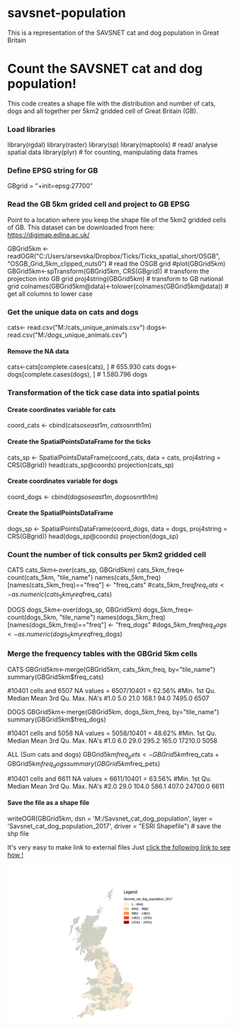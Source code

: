 # savsnet-population
This is a representation of the SAVSNET cat and dog population in Great Britain
# Count the SAVSNET cat and dog population!

This code creates a shape file with the distribution and number of cats, dogs and all together per 5km2 gridded cell of Great Britain (GB).

### Load libraries
library(rgdal)
library(raster)
library(sp)
library(maptools) # read/ analyse spatial data
library(plyr) # for counting, manipulating data frames

### Define EPSG string for GB
GBgrid = "+init=epsg:27700"

### Read the GB 5km grided cell and project to GB EPSG

Point to a location where you keep the shape file of the 5km2 gridded cells of GB. This dataset can be downloaded from here: https://digimap.edina.ac.uk/

GBGrid5km <- readOGR("C:/Users/arsevska/Dropbox/Ticks/Ticks_spatial_short/OSGB", "OSGB_Grid_5km_clipped_nuts0") # read the OSGB grid 
#plot(GBGrid5km)
GBGrid5km<-spTransform(GBGrid5km, CRS(GBgrid)) # transform the projection into GB grid
proj4string(GBGrid5km) # transform to GB national grid
colnames(GBGrid5km@data)<-tolower(colnames(GBGrid5km@data)) # get all columns to lower case

### Get the unique data on cats and dogs 

cats<- read.csv("M:/cats_unique_animals.csv")
dogs<-read.csv("M:/dogs_unique_animals.csv")

#### Remove the NA data 
cats<-cats[complete.cases(cats), ] # 655.930 cats
dogs<-dogs[complete.cases(dogs), ] # 1.580.796 dogs

### Transformation of the tick case data into spatial points ##### 

#### Create coordinates variable for cats 
coord_cats <- cbind(cats$oseast1m,cats$osnrth1m)
#### Create the SpatialPointsDataFrame for the ticks 
cats_sp <- SpatialPointsDataFrame(coord_cats, 
                                  data = cats, 
                                  proj4string = CRS(GBgrid))
head(cats_sp@coords)
projection(cats_sp)

#### Create coordinates variable for dogs
coord_dogs <- cbind(dogs$oseast1m,dogs$osnrth1m)
#### Create the SpatialPointsDataFrame
dogs_sp <- SpatialPointsDataFrame(coord_dogs, 
                                  data = dogs, 
                                  proj4string = CRS(GBgrid))
head(dogs_sp@coords)
projection(dogs_sp)

### Count the number of tick consults per 5km2 gridded cell

CATS
cats_5km<-over(cats_sp, GBGrid5km)
cats_5km_freq<-count(cats_5km, "tile_name")
names(cats_5km_freq)[names(cats_5km_freq)=="freq"] <- "freq_cats"
#cats_5km_freq$freq_cats<-as.numeric(cats_5km_freq$freq_cats)

DOGS
dogs_5km<-over(dogs_sp, GBGrid5km)
dogs_5km_freq<-count(dogs_5km, "tile_name")
names(dogs_5km_freq)[names(dogs_5km_freq)=="freq"] <- "freq_dogs"
#dogs_5km_freq$freq_dogs<-as.numeric(dogs_5km_freq$freq_dogs)

### Merge the frequency tables with the GBGrid 5km cells 

CATS
GBGrid5km<-merge(GBGrid5km, cats_5km_freq, by="tile_name")
summary(GBGrid5km$freq_cats) 

#10401 cells and 6507 NA values = 6507/10401 = 62.56%
#Min. 1st Qu.  Median    Mean 3rd Qu.    Max.    NA's 
#1.0     5.0    21.0   168.1    94.0  7495.0    6507 

DOGS
GBGrid5km<-merge(GBGrid5km, dogs_5km_freq, by="tile_name")
summary(GBGrid5km$freq_dogs) 

#10401 cells and 5058 NA values = 5058/10401 = 48.62%
#Min. 1st Qu.  Median    Mean 3rd Qu.    Max.    NA's 
#1.0     6.0    29.0   295.2   165.0 17210.0    5058 

ALL (Sum cats and dogs)
GBGrid5km$freq_pets<- GBGrid5km$freq_cats + GBGrid5km$freq_dogs
summary(GBGrid5km$freq_pets) 

#10401 cells and 6611 NA values = 6611/10401 = 63.56%
#Min. 1st Qu.  Median    Mean 3rd Qu.    Max.    NA's 
#2.0    29.0   104.0   586.1   407.0 24700.0    6611 

#### Save the file as a shape file
writeOGR(GBGrid5km, dsn = 'M:/Savsnet_cat_dog_population', 
         layer = 'Savsnet_cat_dog_population_2017', 
         driver = "ESRI Shapefile") # save the shp file

It's very easy to make link to external files Just [click the following link to see how !]( https://datanywhere.liv.ac.uk/?linkid=KZi4zr6VWWXG1EL8SwljnbUDrAz2tqxO3IDODS6ncAGbVD1e5WaElg)

![Distribution and number of cats and dogs of the SAVSNET network](https://github.com/arsevska/savsnet-population/blob/master/cat_dog_2017.png?raw=true)

